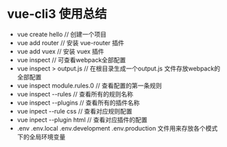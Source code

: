 # vue-cli3 使用总结

* vue create hello  // 创建一个项目
* vue add router // 安装 vue-router 插件
* vue add vuex // 安装 vuex 插件
* vue inspect // 可查看webpack全部配置
* vue inspect > output.js // 在根目录生成一个output.js 文件存放webpack的全部配置
* vue inspect module.rules.0 // 查看配置的第一条规则
* vue inspect --rules // 查看所有的规则名称
* vue inspect --plugins // 查看所有的插件名称
* vue inpect --rule css // 查看对应规则配置
* vue inpect --plugin html // 查看对应插件的配置
* .env .env.local .env.development .env.production 文件用来存放各个模式下的全局环境变量